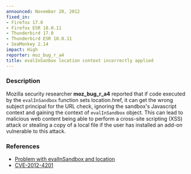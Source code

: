 ```yaml
---
announced: November 20, 2012
fixed_in:
- Firefox 17.0
- Firefox ESR 10.0.11
- Thunderbird 17.0
- Thunderbird ESR 10.0.11
- SeaMonkey 2.14
impact: High
reporter: moz_bug_r_a4
title: evalInSanbox location context incorrectly applied
---
```


<h3>Description</h3>

<p>Mozilla security researcher <strong>moz_bug_r_a4</strong> reported that if code executed by the <code>evalInSandbox</code> function sets location.href, it can get the wrong subject principal for the URL check, ignoring the sandbox's Javascript context and gaining the context of <code>evalInSandbox</code> object. This can lead to malicious web content being able to perform a cross-site scripting (XSS) attack or stealing a copy of a local file if the user has installed an add-on vulnerable to this attack.
</p>


<h3>References</h3>

<ul>
  <li><a href="https://bugzilla.mozilla.org/show_bug.cgi?id=747607">
      Problem with evalInSandbox and location</a></li>
  <li><a href="http://cve.mitre.org/cgi-bin/cvename.cgi?name=CVE-2012-4201" class="ex-ref">CVE-2012-4201</a></li>
</ul>



